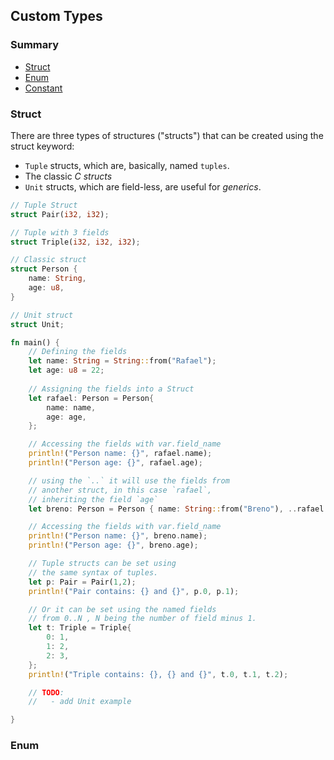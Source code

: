 ## Custom Types

### Summary
- [Struct](#struct)
- [Enum](#enum)
- [Constant](#constant)

### Struct
There are three types of structures ("structs") that can be created using the struct keyword:
- `Tuple` structs, which are, basically, named `tuples`.
- The classic _C structs_
- `Unit` structs, which are field-less, are useful for _generics_.

```rust
// Tuple Struct
struct Pair(i32, i32);

// Tuple with 3 fields
struct Triple(i32, i32, i32);

// Classic struct
struct Person {
    name: String,
    age: u8,
}

// Unit struct
struct Unit;

fn main() {
    // Defining the fields
    let name: String = String::from("Rafael");
    let age: u8 = 22;
    
    // Assigning the fields into a Struct
    let rafael: Person = Person{
        name: name,
        age: age,
    };

    // Accessing the fields with var.field_name
    println!("Person name: {}", rafael.name);
    println!("Person age: {}", rafael.age);

    // using the `..` it will use the fields from 
    // another struct, in this case `rafael`,
    // inheriting the field `age`
    let breno: Person = Person { name: String::from("Breno"), ..rafael };

    // Accessing the fields with var.field_name
    println!("Person name: {}", breno.name);
    println!("Person age: {}", breno.age);

    // Tuple structs can be set using
    // the same syntax of tuples.
    let p: Pair = Pair(1,2);
    println!("Pair contains: {} and {}", p.0, p.1);

    // Or it can be set using the named fields
    // from 0..N , N being the number of field minus 1.
    let t: Triple = Triple{
        0: 1,
        1: 2,
        2: 3,
    };
    println!("Triple contains: {}, {} and {}", t.0, t.1, t.2);

    // TODO:
    //   - add Unit example

}
```

### Enum

```rust
```
